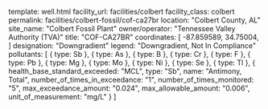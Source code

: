 template: well.html
facility_url: facilities/colbert
facility_class: colbert
permalink: facilities/colbert-fossil/cof-ca27br
location: "Colbert County, AL"
site_name: "Colbert Fossil Plant"
owner/operator: "Tennessee Valley Authority (TVA)"
title: "COF-CA27BR"
coordinates: [
    -87.859589,
    34.75004,
]
designation: "Downgradient"
legend: "Downgradient, Not In Compliance"
pollutants: [
  {
    type: Sb
  },
  {
    type: As
  },
  {
    type: B
  },
  {
    type: Cr
  },
  {
    type: F
  },
  {
    type: Pb
  },
  {
    type: Mg
  },
  {
    type: Mo
  },
  {
    type: Ni
  },
  {
    type: Se
  },
  {
    type: Tl
  },
  {
    health_base_standard_exceeded: "MCL",
    type: "Sb",
    name: "Antimony, Total",
    number_of_times_in_exceedance: "1",
    number_of_times_monitored: "5",
    max_exceedance_amount: "0.024",
    max_allowable_amount: "0.006",
    unit_of_measurement: "mg/L"
  }
]
    